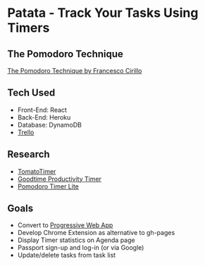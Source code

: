 # Patata - Track Your Tasks Using Timers

## The Pomodoro Technique
[The Pomodoro Technique by Francesco Cirillo](https://caps.ucsd.edu/Downloads/tx_forms/koch/pomodoro_handouts/ThePomodoroTechnique_v1-3.pdf)

## Tech Used
- Front-End: React
- Back-End: Heroku
- Database: DynamoDB
- [Trello](https://trello.com/b/n5llAuib/patata)

## Research
- [TomatoTimer](https://tomato-timer.com/)
- [Goodtime Productivity Timer](https://play.google.com/store/apps/details?id=com.apps.adrcotfas.goodtime)
- [Pomodoro Timer Lite](https://play.google.com/store/apps/details?id=com.tatkovlab.pomodorolite)

## Goals
- Convert to [Progressive Web App](https://developers.google.com/web/fundamentals/app-install-banners/)
- Develop Chrome Extension as alternative to gh-pages
- Display Timer statistics on Agenda page
- Passport sign-up and log-in (or via Google)
- Update/delete tasks from task list